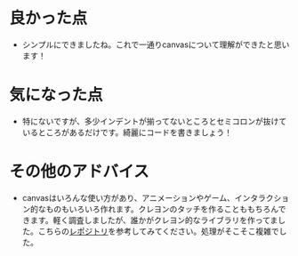 # 良かった点
- シンプルにできましたね。これで一通りcanvasについて理解ができたと思います！

# 気になった点
- 特にないですが、多少インデントが揃ってないところとセミコロンが抜けているところがあるだけです。綺麗にコードを書きましょう！

# その他のアドバイス
- canvasはいろんな使い方があり、アニメーションやゲーム、インタラクション的なものもいろいろ作れます。クレヨンのタッチを作ることももちろんできます。軽く調査しましたが、誰かがクレヨン的なライブラリを作ってました。こちらの[レポジトリ](https://github.com/mapmeld/Crayon-Canvas)を参考してみてください。処理がそこそこ複雑でした。
